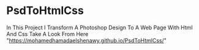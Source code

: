 # PsdToHtmlCss

In This Project I Transform A Photoshop Design To A Web Page With Html And Css
Take A Look From Here "https://mohamedhamadaelshenawy.github.io/PsdToHtmlCss/"
